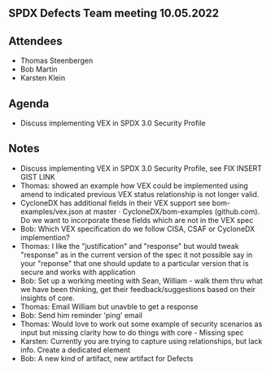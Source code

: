 ## SPDX Defects Team meeting 10.05.2022

## Attendees
* Thomas Steenbergen
* Bob Martin
* Karsten Klein

## Agenda
* Discuss implementing VEX in SPDX 3.0 Security Profile

## Notes

 * Discuss implementing VEX in SPDX 3.0 Security Profile, see FIX INSERT GIST LINK
 * Thomas: showed an example how VEX could be implemented using amend to indicated previous VEX status relationship is not longer valid.
 * CycloneDX has additional fields in their VEX support see bom-examples/vex.json at master · CycloneDX/bom-examples (github.com). Do we want to incorporate these fields which are not in the VEX spec
 * Bob: Which VEX specification do we follow CISA, CSAF or CycloneDX implemention?
 * Thomas: I like the "justification" and "response" but would tweak "response" as in the current version of the spec it not possible say in your "reponse" that one should update to a particular version that is secure and works with application 
* Bob: Set up a working meeting with Sean, William - walk them thru what we have been thinking, get their feedback/suggestions based on their insights of core.
* Thomas: Email William but unavble to get a response
* Bob: Send him reminder 'ping' email 
* Thomas: Would love to work out some example of security scenarios as input but missing clarity how to do things with core - Missing spec
* Karsten: Currently you are trying to capture using relationships, but lack info. Create a dedicated element
* Bob: A new kind of artifact, new artifact for Defects
